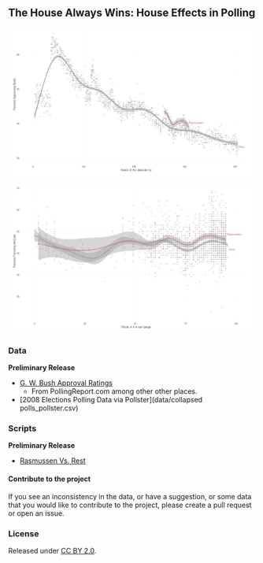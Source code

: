 ## The House Always Wins: House Effects in Polling

![rasmussen vs. rest bush approval](figs/approve_rasmussen.png)

![rasmussen vs. rest election](figs/mccain_rasmussen.png)

### Data

**Preliminary Release**

* [G. W. Bush Approval Ratings](data/bushfav_merged.csv)
    - From PollingReport.com among other other places.
* [2008 Elections Polling Data via Pollster](data/collapsed polls_pollster.csv)

### Scripts

**Preliminary Release**

* [Rasmussen Vs. Rest](scripts/rasmussen_vs_all.R)

#### Contribute to the project

If you see an inconsistency in the data, or have a suggestion, or some data that you would like to contribute to the project, please create a pull request or open an issue. 

### License

Released under [CC BY 2.0](https://creativecommons.org/licenses/by/2.0/). 

